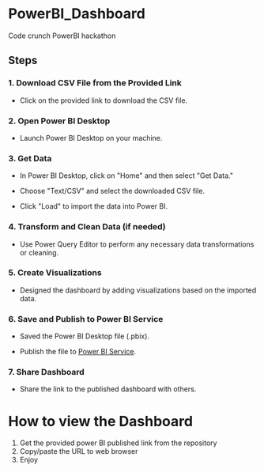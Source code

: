 # PowerBI_Dashboard
Code crunch PowerBI hackathon

## Steps

### 1. Download CSV File from the Provided Link

- Click on the provided link to download the CSV file.

### 2. Open Power BI Desktop

- Launch Power BI Desktop on your machine.

### 3. Get Data

- In Power BI Desktop, click on "Home" and then select "Get Data."

- Choose "Text/CSV" and select the downloaded CSV file.

- Click "Load" to import the data into Power BI.

### 4. Transform and Clean Data (if needed)

- Use Power Query Editor to perform any necessary data transformations or cleaning.

### 5. Create Visualizations

- Designed the dashboard by adding visualizations based on the imported data.

### 6. Save and Publish to Power BI Service

- Saved the Power BI Desktop file (.pbix).

- Publish the file to [Power BI Service](https://powerbi.microsoft.com/service/).

### 7. Share Dashboard

- Share the link to the published dashboard with others.

# How to view the Dashboard
1. Get the provided power BI published link from the repository
2. Copy/paste the URL to web browser
3. Enjoy




